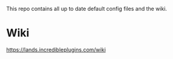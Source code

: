 This repo contains all up to date default config files and the wiki.

# Wiki
https://lands.incredibleplugins.com/wiki
